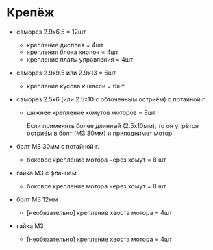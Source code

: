 # Крепёж

- саморез 2.9х6.5 = 12шт

    - крепление дисплея = 4шт
    - крепления блока кнопок = 4шт
    - крепление платы управления = 4шт

- саморез 2.9х9.5 или 2.9х13 = 6шт

    - крепление кусова к шасси = 6шт

- саморез 2.5х6 (или 2.5х10 с обточенным остриём) с потайной г.

    - шижнее крепление хомутов моторов = 8шт

        Если применять более длинный (2.5х10мм), то он упрётся остриём
        в болт (M3 30мм) и приподнимет мотор.

- болт М3 30мм с потайной г.

    - боковое крепление мотора через хомут = 8 шт

- гайка М3 с фланцем

    - боковое крепление мотора через хомут = 8 шт

- болт M3 12мм

    - [необязательно] крепление хвоста мотора = 4шт

- гайка M3

    - [необязательно] крепление хвоста мотора = 4шт
